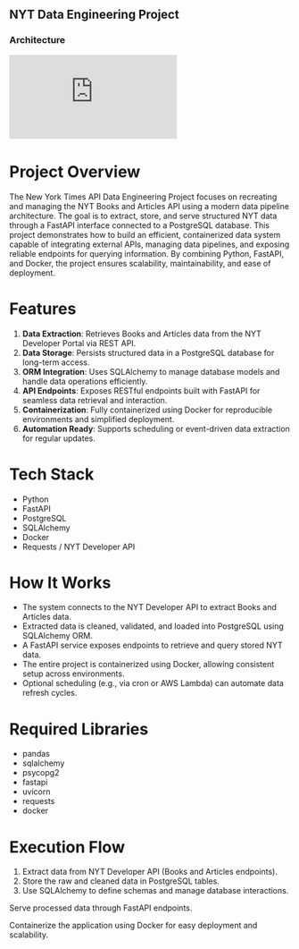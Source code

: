 ## NYT Data Engineering Project

### Architecture
 ![Architecture](https://github.com/Sathvika2721/The-NewYork-Times-Data-Pipeline/blob/main/Architecture.pdf)

 
# Project Overview

The New York Times API Data Engineering Project focuses on recreating and managing the NYT Books and Articles API using a modern data pipeline architecture. The goal is to extract, store, and serve structured NYT data through a FastAPI interface connected to a PostgreSQL database.
This project demonstrates how to build an efficient, containerized data system capable of integrating external APIs, managing data pipelines, and exposing reliable endpoints for querying information. By combining Python, FastAPI, and Docker, the project ensures scalability, maintainability, and ease of deployment.

# Features

1. **Data Extraction**: Retrieves Books and Articles data from the NYT Developer Portal via REST API.
2. **Data Storage**: Persists structured data in a PostgreSQL database for long-term access.
3. **ORM Integration**: Uses SQLAlchemy to manage database models and handle data operations efficiently.
4. **API Endpoints**: Exposes RESTful endpoints built with FastAPI for seamless data retrieval and interaction.
5. **Containerization**: Fully containerized using Docker for reproducible environments and simplified deployment.
6. **Automation Ready**: Supports scheduling or event-driven data extraction for regular updates.

# Tech Stack
- Python
- FastAPI
- PostgreSQL
- SQLAlchemy
- Docker
- Requests / NYT Developer API

# How It Works

- The system connects to the NYT Developer API to extract Books and Articles data.
- Extracted data is cleaned, validated, and loaded into PostgreSQL using SQLAlchemy ORM.
- A FastAPI service exposes endpoints to retrieve and query stored NYT data.
- The entire project is containerized using Docker, allowing consistent setup across environments.
- Optional scheduling (e.g., via cron or AWS Lambda) can automate data refresh cycles.

# Required Libraries
- pandas
- sqlalchemy
- psycopg2
- fastapi
- uvicorn
- requests
- docker  

# Execution Flow

1. Extract data from NYT Developer API (Books and Articles endpoints).
2. Store the raw and cleaned data in PostgreSQL tables.
3. Use SQLAlchemy to define schemas and manage database interactions.

Serve processed data through FastAPI endpoints.

Containerize the application using Docker for easy deployment and scalability.
